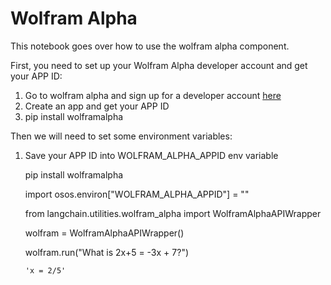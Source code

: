 Wolfram Alpha
=============

This notebook goes over how to use the wolfram alpha component.

First, you need to set up your Wolfram Alpha developer account and get your APP ID:

1.  Go to wolfram alpha and sign up for a developer account [here](https://developer.wolframalpha.com/)
2.  Create an app and get your APP ID
3.  pip install wolframalpha

Then we will need to set some environment variables:

1.  Save your APP ID into WOLFRAM\_ALPHA\_APPID env variable

    pip install wolframalpha

    import osos.environ["WOLFRAM_ALPHA_APPID"] = ""

    from langchain.utilities.wolfram_alpha import WolframAlphaAPIWrapper

    wolfram = WolframAlphaAPIWrapper()

    wolfram.run("What is 2x+5 = -3x + 7?")

        'x = 2/5'